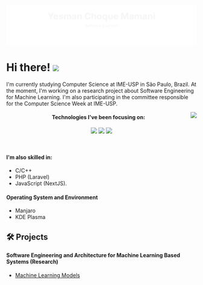 <img src="./images/header.svg">

<h1 align="left">
  Hi there! 
  <img 
        src="https://raw.githubusercontent.com/kaueMarques/kaueMarques/master/hi.gif" 
        width="30px"
    >
</h1>

I'm currently studying Computer Science at IME-USP in São Paulo, Brazil. At the moment, I'm working on a research project about Software Engineering for Machine Learning. I'm also participating in the committee responsible for the Computer Science Week at IME-USP.

<img 
  align="right" 
  src="https://github-readme-stats.vercel.app/api/top-langs/?username=yesman-choque&bg_color=00000000&hide_border=true&title_color=82AAFF&text_color=82AAFF&hide=typescript,css,html,scss,jupyter%20notebook&layout=compact"
/>

<h4 align="center">Technologies I've been focusing on:</h4>

<p align="center">
<code><img height="20" src="https://img.shields.io/badge/-Python-blue?&logo=python&logoColor=white"></code>
<code><img height="20" src="https://img.shields.io/badge/-Scikitlearn-yellow?&logo=scikitlearn&logoColor=white"></code>
<code><img height="20" src="https://img.shields.io/badge/-Jupyter-orange?&logo=jupyter&logoColor=white"></code>
</p>

</br>

#### I'm also skilled in:
- C/C++
- PHP (Laravel)
- JavaScript (NextJS).

#### Operating System and Environment
- Manjaro
- KDE Plasma

## 🛠️ Projects

#### Software Engineering and Architecture for Machine Learning Based Systems (Research)
- <a href="https://github.com/yesmanic/Machine_Learning_Models">Machine Learning Models</a>

